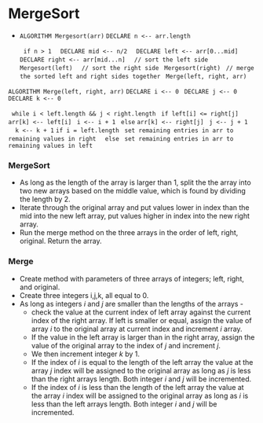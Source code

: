 # MergeSort

* `ALGORITHM Mergesort(arr)`
    `DECLARE n <-- arr.length`
           
   ` if n > 1`
    `  DECLARE mid <-- n/2`
    `  DECLARE left <-- arr[0...mid]`
      `DECLARE right <-- arr[mid...n]`
    `  // sort the left side`
    `  Mergesort(left)`
    `  // sort the right side`
     ` Mergesort(right)`
     ` // merge the sorted left and right sides together`
     ` Merge(left, right, arr)`

`ALGORITHM Merge(left, right, arr)`
    `DECLARE i <-- 0`
   ` DECLARE j <-- 0`
   ` DECLARE k <-- 0`

   ` while i < left.length && j < right.length`
       ` if left[i] <= right[j]`
          `  arr[k] <-- left[i]`
           ` i <-- i + 1`
       ` else`
            `arr[k] <-- right[j]`
           ` j <-- j + 1`   
      `  k <-- k + 1`
    `if i = left.length`
      ` set remaining entries in arr to remaining values in right`
  `  else`
      ` set remaining entries in arr to remaining values in left`

### MergeSort

* As long as the length of the array is larger than 1, split the the array into two new arrays based on the middle value, which is found by dividing the length by 2.
* Iterate through the original array and put values lower in index than the mid into the new left array, put values higher in index into the new right array.
* Run the merge method on the three arrays in the order of left, right, original. Return the array.

### Merge

* Create method with parameters of three arrays of integers; left, right, and original.
* Create three integers i,j,k, all equal to 0.
* As long as integers *i* and *j* are smaller than the lengths of the arrays - 
    * check the value at the current index of left array against the current index of the right array. If left is smaller or equal, assign the value of array *i* to the original array at current index and increment *i* array.
    * If the value in the left array is larger than in the right array, assign the value of the original array to the index of *j* and increment *j*.
    * We then increment integer *k* by 1.
    * If the index of *i* is equal to the length of the left array the value at the array *j* index will be assigned to the original array as long as *j* is less than the right arrays length. Both integer *i* and *j* will be incremented.
    * If the index of *i* is less than the length of the left array the value at the array *i* index will be assigned to the original array as long as *i* is less than the left arrays length. Both integer *i* and *j* will be incremented.